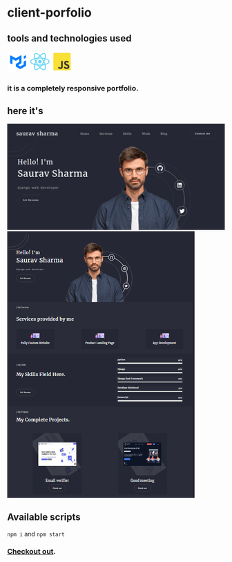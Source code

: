 # client-porfolio

## tools and technologies used
<img width='10%' src="./src/assets/images/mui.png"/><img width='10%' src="./src/assets/images/react.png"/><img width='10%' src="./src/assets/images/js.png"/>

### it is a completely responsive portfolio.

## here it's
<img src="./src/assets/images/s-portfolio1.png"/>
<img src="./src/assets/images/s-portfolio2.png"/>

## Available scripts

`npm i` and `npm start`

### [Checkout out](https://nidhisharma63.github.io/client-portfolio/).

